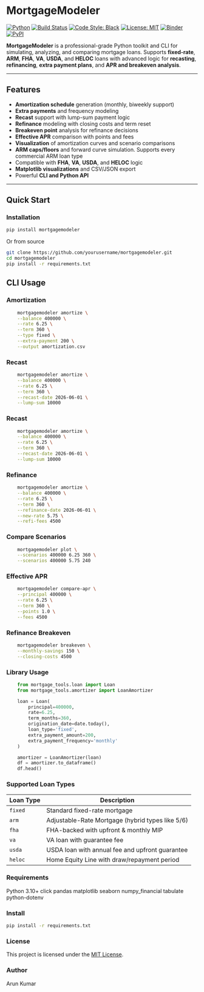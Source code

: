 # MortgageModeler

[![Python](https://img.shields.io/badge/python-3.10+-blue.svg)](https://www.python.org/)
[![Build Status](https://img.shields.io/badge/build-passing-brightgreen)](https://github.com/arunkpe/mortgagemodeler/actions)
[![Code Style: Black](https://img.shields.io/badge/code%20style-black-000000.svg)](https://github.com/psf/black)
[![License: MIT](https://img.shields.io/badge/License-MIT-blue.svg)](LICENSE)
[![Binder](https://mybinder.org/badge_logo.svg)](https://mybinder.org/v2/gh/arunkpe/mortgagemodeler/HEAD)
[![PyPI](https://img.shields.io/pypi/v/mortgagemodeler)](https://pypi.org/project/mortgagemodeler/)

**MortgageModeler** is a professional-grade Python toolkit and CLI for simulating, analyzing, and comparing mortgage loans. Supports **fixed-rate**, **ARM**, **FHA**, **VA**, **USDA**, and **HELOC** loans with advanced logic for **recasting**, **refinancing**, **extra payment plans**, and **APR and breakeven analysis**.


---

## Features

- **Amortization schedule** generation (monthly, biweekly support)
- **Extra payments** and frequency modeling
- **Recast** support with lump-sum payment logic
- **Refinance** modeling with closing costs and term reset
- **Breakeven point** analysis for refinance decisions
- **Effective APR** comparison with points and fees
- **Visualization** of amortization curves and scenario comparisons
- **ARM caps/floors** and forward curve simulation. Supports every commercial ARM loan type
- Compatible with **FHA**, **VA**, **USDA**, and **HELOC** logic
- **Matplotlib visualizations** and CSV/JSON export
- Powerful **CLI and Python API**


---

## Quick Start

### Installation

```bash
pip install mortgagemodeler
```
Or from source

```bash
git clone https://github.com/yourusername/mortgagemodeler.git
cd mortgagemodeler
pip install -r requirements.txt
```

## CLI Usage

### Amortization

```bash
    mortgagemodeler amortize \
    --balance 400000 \
    --rate 6.25 \
    --term 360 \
    --type fixed \
    --extra-payment 200 \
    --output amortization.csv
```

### Recast

```bash
    mortgagemodeler amortize \
    --balance 400000 \
    --rate 6.25 \
    --term 360 \
    --recast-date 2026-06-01 \
    --lump-sum 10000
```

### Recast

```bash
    mortgagemodeler amortize \
    --balance 400000 \
    --rate 6.25 \
    --term 360 \
    --recast-date 2026-06-01 \
    --lump-sum 10000
```

### Refinance

```bash
    mortgagemodeler amortize \
    --balance 400000 \
    --rate 6.25 \
    --term 360 \
    --refinance-date 2026-06-01 \
    --new-rate 5.75 \
    --refi-fees 4500
```

### Compare Scenarios

```bash
    mortgagemodeler plot \
    --scenarios 400000 6.25 360 \
    --scenarios 400000 5.75 240
```

### Effective APR

```bash
    mortgagemodeler compare-apr \
    --principal 400000 \
    --rate 6.25 \
    --term 360 \
    --points 1.0 \
    --fees 4500
```

### Refinance Breakeven

```bash
    mortgagemodeler breakeven \
    --monthly-savings 150 \
    --closing-costs 4500
```

### Library Usage

```python
    from mortgage_tools.loan import Loan
    from mortgage_tools.amortizer import LoanAmortizer

    loan = Loan(
        principal=400000,
        rate=6.25,
        term_months=360,
        origination_date=date.today(),
        loan_type='fixed',
        extra_payment_amount=200,
        extra_payment_frequency='monthly'
    )

    amortizer = LoanAmortizer(loan)
    df = amortizer.to_dataframe()
    df.head()
```

###  Supported Loan Types

| Loan Type | Description                                      |
| --------- | ------------------------------------------------ |
| `fixed`   | Standard fixed-rate mortgage                     |
| `arm`     | Adjustable-Rate Mortgage (hybrid types like 5/6) |
| `fha`     | FHA-backed with upfront & monthly MIP            |
| `va`      | VA loan with guarantee fee                       |
| `usda`    | USDA loan with annual fee and upfront guarantee  |
| `heloc`   | Home Equity Line with draw/repayment period      |


### Requirements

Python 3.10+
click
pandas
matplotlib
seaborn
numpy_financial
tabulate
python-dotenv

### Install

```bash
pip install -r requirements.txt
```

### License

This project is licensed under the [MIT License](LICENSE).


### Author

Arun Kumar

